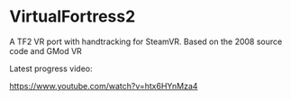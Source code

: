 # VirtualFortress2
A TF2 VR port with handtracking for SteamVR. Based on the 2008 source code and GMod VR

Latest progress video:

https://www.youtube.com/watch?v=htx6HYnMza4
